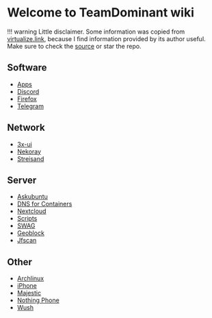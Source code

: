 # Welcome to TeamDominant wiki

!!! warning
    Little disclaimer. Some information was copied from [virtualize.link](https://virtualize.link/), because I find information provided by its author useful. Make sure to check the [source](https://github.com/quietsy/advanced-configurations) or star the repo.

## Software

- [Apps](apps.md)
- [Discord](discord.md)
- [Firefox](firefox.md)
- [Telegram](telegram.md)

## Network

- [3x-ui](3x-ui.md)
- [Nekoray](nekoray.md)
- [Streisand](streisand.md)

## Server

- [Askubuntu](askubuntu.md)
- [DNS for Containers](containers-dns.md)
- [Nextcloud](nextcloud.md)
- [Scripts](scripts.md)
- [SWAG](secure.md)
- [Geoblock](geoblock.md)
- [Jfscan](jfscan.md)

## Other

- [Archlinux](arch.md)
- [iPhone](iphone.md)
- [Majestic](majestic.md)
- [Nothing Phone](nothing.md) 
- [Wush](wush.md)